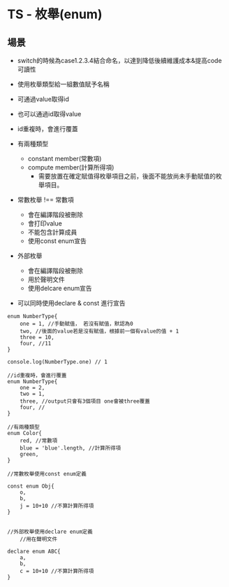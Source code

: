# TS - 枚舉(enum)
## 場景
- switch的時候為case1.2.3.4結合命名，以達到降低後續維護成本&提高code可讀性

- 使用枚舉類型給一組數值賦予名稱
- 可通過value取得id
- 也可以通過id取得value
- id重複時，會進行覆蓋
- 有兩種類型 
    - constant member(常數項)
    - compute member(計算所得項)
        - 需要放置在確定賦值得枚舉項目之前，後面不能放尚未手動賦值的枚舉項目。
- 常數枚舉 !== 常數項
    - 會在編譯階段被刪除
    - 會打印value
    - 不能包含計算成員
    - 使用const  enum宣告
- 外部枚舉
    - 會在編譯階段被刪除
    - 用於聲明文件
    - 使用delcare enum宣告
- 可以同時使用declare & const 進行宣告

```
enum NumberType{
    one = 1, //手動賦值， 若沒有賦值，默認為0
    two, //後面的value若是沒有賦值，根據前一個有value的值 + 1
    three = 10, 
    four, //11
}

console.log(NumberType.one) // 1

//id重複時，會進行覆蓋
enum NumberType{
    one = 2, 
    two = 1, 
    three, //output只會有3個項目 one會被three覆蓋
    four, //
}

//有兩種類型
enum Color{
    red, //常數項
    blue = 'blue'.length, //計算所得項
    green,
}
```

```
//常數枚舉使用const enum定義

const enum Obj{
    o,
    b,
    j = 10+10 //不算計算所得項
}

```

```

//外部枚舉使用declare enum定義
    //用在聲明文件

declare enum ABC{
    a,
    b,
    c = 10+10 //不算計算所得項
}

```